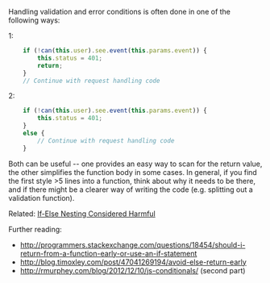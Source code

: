 Handling validation and error conditions is often done in one of the following
ways:

1:
```javascript
    if (!can(this.user).see.event(this.params.event)) {
        this.status = 401;
        return;
    }
    // Continue with request handling code
```
2:
```javascript
    if (!can(this.user).see.event(this.params.event)) {
        this.status = 401;
    }
    else {
        // Continue with request handling code
    }
```

Both can be useful -- one provides an easy way to scan for the return value,
the other simplifies the function body in some cases. In general, if you find
the first style >5 lines into a function, think about why it needs to be there,
and if there might be a clearer way of writing the code (e.g. splitting out a
validation function).

Related: [If-Else Nesting Considered Harmful](./if-else-nesting.md)

Further reading:
- http://programmers.stackexchange.com/questions/18454/should-i-return-from-a-function-early-or-use-an-if-statement
- http://blog.timoxley.com/post/47041269194/avoid-else-return-early
- http://rmurphey.com/blog/2012/12/10/js-conditionals/ (second part)
